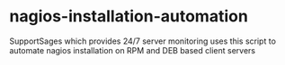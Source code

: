 # nagios-installation-automation
SupportSages which provides 24/7 server monitoring uses this script to automate nagios installation on RPM and DEB based client servers
